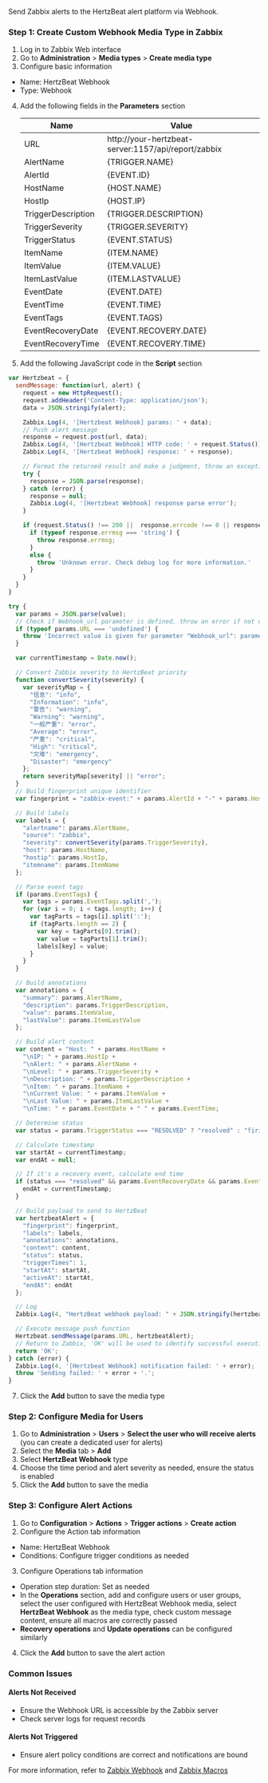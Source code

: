 Send Zabbix alerts to the HertzBeat alert platform via Webhook.

### Step 1: Create Custom Webhook Media Type in Zabbix
1. Log in to Zabbix Web interface
2. Go to **Administration** > **Media types** > **Create media type**
3. Configure basic information
  - Name: HertzBeat Webhook
  - Type: Webhook
4. Add the following fields in the **Parameters** section

   | Name | Value |
      |-----|-----|
   | URL | http://your-hertzbeat-server:1157/api/report/zabbix |
   | AlertName | {TRIGGER.NAME} |
   | AlertId | {EVENT.ID} |
   | HostName | {HOST.NAME} |
   | HostIp | {HOST.IP} |
   | TriggerDescription | {TRIGGER.DESCRIPTION} |
   | TriggerSeverity | {TRIGGER.SEVERITY} |
   | TriggerStatus | {EVENT.STATUS} |
   | ItemName | {ITEM.NAME} |
   | ItemValue | {ITEM.VALUE} |
   | ItemLastValue | {ITEM.LASTVALUE} |
   | EventDate | {EVENT.DATE} |
   | EventTime | {EVENT.TIME} |
   | EventTags | {EVENT.TAGS} |
   | EventRecoveryDate | {EVENT.RECOVERY.DATE} |
   | EventRecoveryTime | {EVENT.RECOVERY.TIME} |

5. Add the following JavaScript code in the **Script** section
```javascript
var Hertzbeat = {
  sendMessage: function(url, alert) {
    request = new HttpRequest();
    request.addHeader('Content-Type: application/json');
    data = JSON.stringify(alert);

    Zabbix.Log(4, '[Hertzbeat Webhook] params: ' + data);
    // Push alert message
    response = request.post(url, data);
    Zabbix.Log(4, '[Hertzbeat Webhook] HTTP code: ' + request.Status());
    Zabbix.Log(4, '[Hertzbeat Webhook] response: ' + response);

    // Format the returned result and make a judgment, throw an exception if there is an exception.
    try {
      response = JSON.parse(response);
    } catch (error) {
      response = null;
      Zabbix.Log(4, '[Hertzbeat Webhook] response parse error');
    }

    if (request.Status() !== 200 ||  response.errcode !== 0 || response.errmsg !== 'ok') {
      if (typeof response.errmsg === 'string') {
        throw response.errmsg;
      }
      else {
        throw 'Unknown error. Check debug log for more information.'
      }
    }
  }
}

try {
  var params = JSON.parse(value);
  // Check if Webhook_url parameter is defined, throw an error if not defined.
  if (typeof params.URL === 'undefined') {
    throw 'Incorrect value is given for parameter "Webhook_url": parameter is missing';
  }

  var currentTimestamp = Date.now();

  // Convert Zabbix severity to HertzBeat priority
  function convertSeverity(severity) {
    var severityMap = {
      "信息": "info",
      "Information": "info",
      "警告": "warning",
      "Warning": "warning",
      "一般严重": "error",
      "Average": "error",
      "严重": "critical",
      "High": "critical",
      "灾难": "emergency",
      "Disaster": "emergency"
    };
    return severityMap[severity] || "error";
  }
  // Build fingerprint unique identifier
  var fingerprint = "zabbix-event:" + params.AlertId + "-" + params.HostName;

  // Build labels
  var labels = {
    "alertname": params.AlertName,
    "source": "zabbix",
    "severity": convertSeverity(params.TriggerSeverity),
    "host": params.HostName,
    "hostip": params.HostIp,
    "itemname": params.ItemName
  };

  // Parse event tags
  if (params.EventTags) {
    var tags = params.EventTags.split(',');
    for (var i = 0; i < tags.length; i++) {
      var tagParts = tags[i].split(':');
      if (tagParts.length == 2) {
        var key = tagParts[0].trim();
        var value = tagParts[1].trim();
        labels[key] = value;
      }
    }
  }

  // Build annotations
  var annotations = {
    "summary": params.AlertName,
    "description": params.TriggerDescription,
    "value": params.ItemValue,
    "lastValue": params.ItemLastValue
  };

  // Build alert content
  var content = "Host: " + params.HostName +
    "\nIP: " + params.HostIp +
    "\nAlert: " + params.AlertName +
    "\nLevel: " + params.TriggerSeverity +
    "\nDescription: " + params.TriggerDescription +
    "\nItem: " + params.ItemName +
    "\nCurrent Value: " + params.ItemValue +
    "\nLast Value: " + params.ItemLastValue +
    "\nTime: " + params.EventDate + " " + params.EventTime;

  // Determine status
  var status = params.TriggerStatus === "RESOLVED" ? "resolved" : "firing";

  // Calculate timestamp
  var startAt = currentTimestamp;
  var endAt = null;

  // If it's a recovery event, calculate end time
  if (status === "resolved" && params.EventRecoveryDate && params.EventRecoveryTime) {
    endAt = currentTimestamp;
  }

  // Build payload to send to HertzBeat
  var hertzbeatAlert = {
    "fingerprint": fingerprint,
    "labels": labels,
    "annotations": annotations,
    "content": content,
    "status": status,
    "triggerTimes": 1,
    "startAt": startAt,
    "activeAt": startAt,
    "endAt": endAt
  };

  // Log
  Zabbix.Log(4, "HertzBeat webhook payload: " + JSON.stringify(hertzbeatAlert));

  // Execute message push function
  Hertzbeat.sendMessage(params.URL, hertzbeatAlert);
  // Return to Zabbix, 'OK' will be used to identify successful execution in Zabbix actions.
  return 'OK';
} catch (error) {
  Zabbix.Log(4, '[Hertzbeat Webhook] notification failed: ' + error);
  throw 'Sending failed: ' + error + '.';
}
```
7. Click the **Add** button to save the media type

### Step 2: Configure Media for Users
1. Go to **Administration** > **Users** > **Select the user who will receive alerts** (you can create a dedicated user for alerts)
2. Select the **Media** tab > **Add**
3. Select **HertzBeat Webhook** type
4. Choose the time period and alert severity as needed, ensure the status is enabled
5. Click the **Add** button to save the media

### Step 3: Configure Alert Actions
1. Go to **Configuration** > **Actions** > **Trigger actions** > **Create action**
2. Configure the Action tab information
  - Name: HertzBeat Webhook
  - Conditions: Configure trigger conditions as needed
3. Configure Operations tab information
  - Operation step duration: Set as needed
  - In the **Operations** section, add and configure users or user groups, select the user configured with HertzBeat Webhook media, select **HertzBeat Webhook** as the media type, check custom message content, ensure all macros are correctly passed
  - **Recovery operations** and **Update operations** can be configured similarly
4. Click the **Add** button to save the alert action


### Common Issues

#### Alerts Not Received
- Ensure the Webhook URL is accessible by the Zabbix server
- Check server logs for request records

#### Alerts Not Triggered
- Ensure alert policy conditions are correct and notifications are bound

For more information, refer to [Zabbix Webhook](https://www.zabbix.com/documentation/current/manual/config/notifications/webhook) and [Zabbix Macros](https://www.zabbix.com/documentation/current/en/manual/appendix/macros)
```
